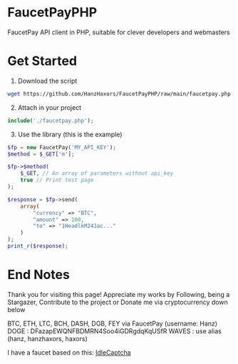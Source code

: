 # FaucetPayPHP
FaucetPay API client in PHP, suitable for clever developers and webmasters

# Get Started
1. Download the script
```sh
wget https://github.com/HanzHaxors/FaucetPayPHP/raw/main/faucetpay.php
```
2. Attach in your project
```php
include('./faucetpay.php');
```
3. Use the library (this is the example)
```php
$fp = new FaucetPay('MY_API_KEY');
$method = $_GET['m'];

$fp->$method(
	$_GET, // An array of parameters without api_key
	true // Print test page
);

$response = $fp->send(
	array(
		"currency" => "BTC",
		"amount" => 100,
		"to" => "1HeadlkM24Jac..."
	)
);
print_r($response);
```

# End Notes
Thank you for visiting this page! Appreciate my works by Following, being a Stargazer, Contribute to the project or Donate me via cryptocurrency down below

BTC, ETH, LTC, BCH, DASH, DGB, FEY via FaucetPay (username: Hanz)
DOGE : DFazapEWQNFBDMRN4Soo4iGDRgdqKqUSfR
WAVES : use alias (hanz, hanzhaxors, haxors)

I have a faucet based on this: [IdleCaptcha](https://ic.hanzhaxors.online)
